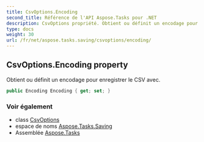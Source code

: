 ```yaml
---
title: CsvOptions.Encoding
second_title: Référence de l'API Aspose.Tasks pour .NET
description: CsvOptions propriété. Obtient ou définit un encodage pour enregistrer le CSV avec.
type: docs
weight: 30
url: /fr/net/aspose.tasks.saving/csvoptions/encoding/
---
```

## CsvOptions.Encoding property

Obtient ou définit un encodage pour enregistrer le CSV avec.

```csharp
public Encoding Encoding { get; set; }
```

### Voir également

* class [CsvOptions](../)
* espace de noms [Aspose.Tasks.Saving](../../csvoptions/)
* Assemblée [Aspose.Tasks](../../../)


